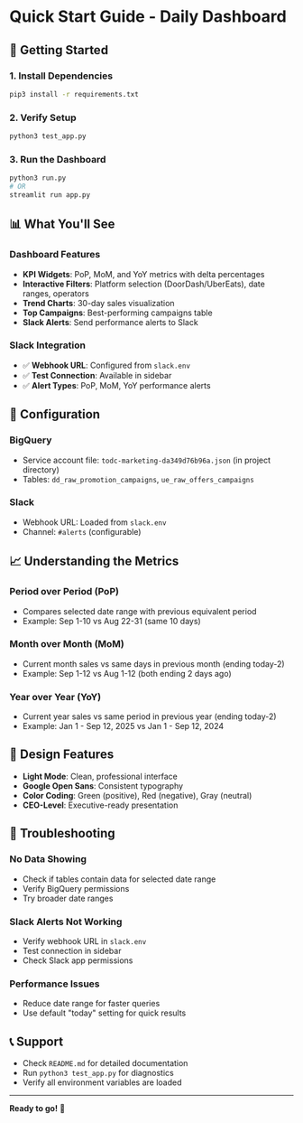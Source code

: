 # Quick Start Guide - Daily Dashboard

## 🚀 Getting Started

### 1. Install Dependencies
```bash
pip3 install -r requirements.txt
```

### 2. Verify Setup
```bash
python3 test_app.py
```

### 3. Run the Dashboard
```bash
python3 run.py
# OR
streamlit run app.py
```

## 📊 What You'll See

### Dashboard Features
- **KPI Widgets**: PoP, MoM, and YoY metrics with delta percentages
- **Interactive Filters**: Platform selection (DoorDash/UberEats), date ranges, operators
- **Trend Charts**: 30-day sales visualization
- **Top Campaigns**: Best-performing campaigns table
- **Slack Alerts**: Send performance alerts to Slack

### Slack Integration
- ✅ **Webhook URL**: Configured from `slack.env`
- ✅ **Test Connection**: Available in sidebar
- ✅ **Alert Types**: PoP, MoM, YoY performance alerts

## 🔧 Configuration

### BigQuery
- Service account file: `todc-marketing-da349d76b96a.json` (in project directory)
- Tables: `dd_raw_promotion_campaigns`, `ue_raw_offers_campaigns`

### Slack
- Webhook URL: Loaded from `slack.env`
- Channel: `#alerts` (configurable)

## 📈 Understanding the Metrics

### Period over Period (PoP)
- Compares selected date range with previous equivalent period
- Example: Sep 1-10 vs Aug 22-31 (same 10 days)

### Month over Month (MoM)
- Current month sales vs same days in previous month (ending today-2)
- Example: Sep 1-12 vs Aug 1-12 (both ending 2 days ago)

### Year over Year (YoY)
- Current year sales vs same period in previous year (ending today-2)
- Example: Jan 1 - Sep 12, 2025 vs Jan 1 - Sep 12, 2024

## 🎨 Design Features
- **Light Mode**: Clean, professional interface
- **Google Open Sans**: Consistent typography
- **Color Coding**: Green (positive), Red (negative), Gray (neutral)
- **CEO-Level**: Executive-ready presentation

## 🚨 Troubleshooting

### No Data Showing
- Check if tables contain data for selected date range
- Verify BigQuery permissions
- Try broader date ranges

### Slack Alerts Not Working
- Verify webhook URL in `slack.env`
- Test connection in sidebar
- Check Slack app permissions

### Performance Issues
- Reduce date range for faster queries
- Use default "today" setting for quick results

## 📞 Support
- Check `README.md` for detailed documentation
- Run `python3 test_app.py` for diagnostics
- Verify all environment variables are loaded

---

**Ready to go!** 🎉
